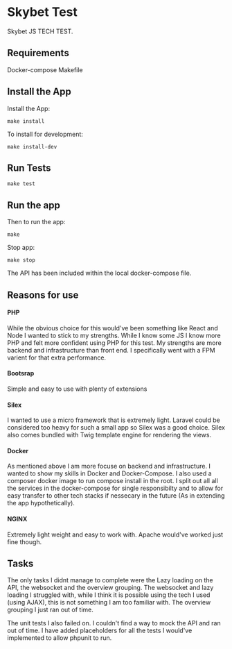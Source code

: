 # Skybet Test

Skybet JS TECH TEST. 

## Requirements

Docker-compose
Makefile

## Install the App

Install the App:
```
make install
```

To install for development:
```
make install-dev
```

## Run Tests

```
make test
```

## Run the app

Then to run the app:
```
make
```

Stop app:
```
make stop
```

The API has been included within the local docker-compose file.

## Reasons for use

#### PHP

While the obvious choice for this would've been something like React and Node I wanted to stick to my strengths. While I know some JS I know more PHP and felt more confident using PHP for this test. My strengths are more backend and infrastructure than front end. I specifically went with a FPM varient for that extra performance.

#### Bootsrap

Simple and easy to use with plenty of extensions

#### Silex

I wanted to use a micro framework that is extremely light. Laravel could be considered too heavy for such a small app so Silex was a good choice. Silex also comes bundled with Twig template engine for rendering the views.

#### Docker

As mentioned above I am more focuse on backend and infrastructure. I wanted to show my skills in Docker and Docker-Compose. I also used a composer docker image to run compose install in the root. I split out all all the services in the docker-compose for single responsibilty and to allow for easy transfer to other tech stacks if nessecary in the future (As in extending the app hypothetically).

#### NGINX

Extremely light weight and easy to work with. Apache would've worked just fine though.

## Tasks

The only tasks I didnt manage to complete were the Lazy loading on the API, the websocket and the overview grouping. The websocket and lazy loading I struggled with, while I think it is possible using the tech I used (using AJAX), this is not something I am too familiar with. The overview grouping I just ran out of time.

The unit tests I also failed on. I couldn't find a way to mock the API and ran out of time. I have added placeholders for all the tests I would've implemented to allow phpunit to run.